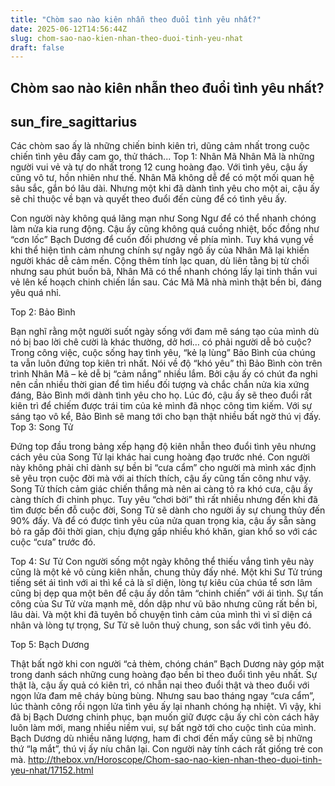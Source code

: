 ```yaml
---
title: "Chòm sao nào kiên nhẫn theo đuổi tình yêu nhất?"
date: 2025-06-12T14:56:44Z
slug: chom-sao-nao-kien-nhan-theo-duoi-tinh-yeu-nhat
draft: false
---
```


## Chòm sao nào kiên nhẫn theo đuổi tình yêu nhất?

## sun_fire_sagittarius

Các chòm sao ấy là những chiến binh kiên trì, dũng cảm nhất trong cuộc chiến tình yêu đầy cam go, thử thách...
Top 1: Nhân Mã
Nhân Mã là những người vui vẻ và tự do nhất trong 12 cung hoàng đạo. Với tình yêu, cậu ấy cũng vô tư, hồn nhiên như thế. Nhân Mã không dễ để có một mối quan hệ sâu sắc, gắn bó lâu dài. Nhưng một khi đã dành tình yêu cho một ai, cậu ấy sẽ chỉ thuộc về bạn và quyết theo đuổi đến cùng để có tình yêu ấy.

Con người này không quá lãng mạn như Song Ngư để có thể nhanh chóng làm nửa kia rung động. Cậu ấy cũng không quá cuồng nhiệt, bốc đồng như “cơn lốc” Bạch Dương để cuốn đối phương về phía mình. Tuy khá vụng về khi thể hiện tình cảm nhưng chính sự ngây ngô ấy của Nhân Mã lại khiến người khác dễ cảm mến. Cộng thêm tính lạc quan, dù liên tằng bị từ chối nhưng sau phút buồn bã, Nhân Mã có thể nhanh chóng lấy lại tinh thần vui vẻ lên kế hoạch chinh chiến lần sau. Các Mã Mã nhà mình thật bền bỉ, đáng yêu quá nhỉ.

Top 2: Bảo Bình

Bạn nghĩ rằng một người suốt ngày sống với đam mê sáng tạo của mình dù nó bị bao lời chê cười là khác thường, dở hơi… có phải người dễ bỏ cuộc? Trong công việc, cuộc sống hay tình yêu, “kẻ lạ lùng” Bảo Bình của chúng ta vẫn luôn đứng top kiên trì nhất.
Nói về độ “khó yêu” thì Bảo Bình còn trên trình Nhân Mã – kẻ dễ bị “cảm nắng” nhiều lắm. Bởi cậu ấy có chút đa nghi nên cần nhiều thời gian để tìm hiểu đối tượng và chắc chắn nửa kia xứng đáng, Bảo Bình mới dành tình yêu cho họ. Lúc đó, cậu ấy sẽ theo đuổi rất kiên trì để chiếm được trái tim của kẻ mình đã nhọc công tìm kiếm. Với sự sáng tạo vô kể, Bảo Bình sẽ mang tới cho bạn thật nhiều bất ngờ thú vị đấy.
Top 3: Song Tử

Đứng top đầu trong bảng xếp hạng độ kiên nhẫn theo đuổi tình yêu nhưng cách yêu của Song Tử lại khác hai cung hoàng đạo trước nhé. Con người này không phải chỉ dành sự bền bỉ “cưa cẩm” cho người mà mình xác định sẽ yêu trọn cuộc đời mà với ai thích thích, cậu ấy cũng tấn công như vậy.
Song Tử thích cảm giác chiến thắng mà nên ai càng tỏ ra khó cưa, cậu ấy càng thích đi chinh phục. Tuy yêu “chơi bời” thì rất nhiều nhưng đến khi đã tìm được bến đỗ cuộc đời, Song Tử sẽ dành cho người ấy sự chung thủy đến 90% đấy. Và để có được tình yêu của nửa quan trọng kia, cậu ấy sẵn sàng bỏ ra gấp đôi thời gian, chịu đựng gấp nhiều khó khăn, gian khổ so với các cuộc “cưa” trước đó.

Top 4: Sư Tử
Con người sống một ngày không thể thiếu vắng tình yêu này cũng là một kẻ vô cùng kiên nhẫn, chung thủy đấy nhé. Một khi Sư Tử trúng tiếng sét ái tình với ai thì kể cả là sĩ diện, lòng tự kiêu của chúa tể sơn lâm cũng bị dẹp qua một bên để cậu ấy dồn tâm “chinh chiến” với ái tình. Sự tấn công của Sư Tử vừa mạnh mẽ, dồn dập như vũ bão nhưng cũng rất bền bỉ, lâu dài. Và một khi đã tuyên bố chuyện tình cảm của mình thì vì sĩ diện cá nhân và lòng tự trọng, Sư Tử sẽ luôn thuỷ chung, son sắc với tình yêu đó.

Top 5: Bạch Dương

Thật bất ngờ khi con người “cả thèm, chóng chán” Bạch Dương này góp mặt trong danh sách những cung hoàng đạo bền bỉ theo đuổi tình yêu nhất. Sự thật là, cậu ấy quả có kiên trì, có nhẫn nại theo đuổi thật và theo đuổi với ngọn lửa đam mê cháy bùng bùng. Nhưng sau bao tháng ngay “cưa cẩm”, lúc thành công rồi ngọn lửa tình yêu ấy lại nhanh chóng hạ nhiệt.
Vì vậy, khi đã bị Bạch Dương chinh phục, bạn muốn giữ được cậu ấy chỉ còn cách hãy luôn làm mới, mang nhiều niềm vui, sự bất ngờ tới cho cuộc tình của mình. Bạch Dương dù nhiều năng lượng, ham đi chơi đến mấy cũng sẽ bị những thứ “lạ mắt”, thú vị ấy níu chân lại. Con người này tính cách rất giống trẻ con mà.
http://thebox.vn/Horoscope/Chom-sao-nao-kien-nhan-theo-duoi-tinh-yeu-nhat/17152.html